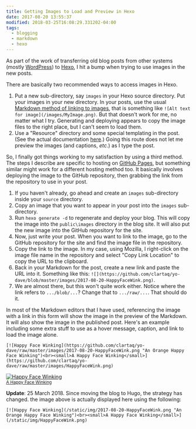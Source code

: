 ```yaml
---
title: Getting Images to Load and Preview in Hexo
date: 2017-08-20 13:55:37
modified: 2018-03-25T16:08:29.331202-04:00
tags:
  - blogging
  - markdown
  - hexo
---
```


As part of the work of transferring old blog posts from other systems (mostly [WordPress](https://wordpress.com/)) to [Hexo](https://hexo.io/), I hit a bump when trying to use images in the new posts.

There are basically two recommended ways to access images in Hexo.

1. Put a new sub-directory, say `images` in your Hexo source directory. Put your images in your new directory. In your posts, use the usual [Markdown method of linking to images](https://daringfireball.net/projects/markdown/syntax#img), that is something like `![Alt text for image](/images/MyImage.png)`. But that doesn't work for me, no matter what I try. Generating and deploying appears to copy the image files to the right place, but I can't seem to load them.
2. Use a "Resource" directory and some special templating in the post. (See the actual documentation [here](https://hexo.io/docs/asset-folders.html).) Going this route does not let me preview the images (and captions, *etc*.) as I type the post.

So, I finally got things working to my satisfaction by using a third method. The steps I describe are specific to hosting on [GitHub Pages](https://pages.github.com/), but something similar might work for a different hosting method too. It basically involves deploying the image to the GitHub repository, then grabbing the link from the repository to use in your post.

1. If you haven't already, go ahead and create an `images` sub-directory inside your `source` directory.
2. Copy an image that you want to appear in your post into the `images` sub-directory.
3. Run `hexo generate -d` to regenerate and deploy your blog. This will copy the image into the `public\images` directory in the blog site. It will also put the new image into the GitHub repository for the site.
4. Now, just write your post. When you want to link to the image, go to the GitHub repository for the site and find the image file in the repository.
5. Copy the link to the image. In my case, using Mozilla, I right-click on the image file name in the repository and select "Copy Link Location" to copy the URL to the clipboard.
6. Back in your Markdown for the post, create a new link and paste the URL into it. Something like this: `![](https://github.com/clartaq/yo-dave/blob/master/images/2017-08-20-HappyFaceWink.png)`.
7. We are almost there, but this won't quite work either. Notice where the link refers to `.../blob/...`? Change that to `.../raw/...`. That should do it.

In most of the Markdown editors that I have used, referencing the image with a link in this form will show the image in the preview of the Markdown. It will also show the image in the published post. Here's an example including some extra stuff to use as a hover message, caption, and link to load the image alone.

`[![Happy Face Winking](https://github.com/clartaq/yo-dave/raw/master/images/2017-08-20-HappyFaceWink.png "An Orange Happy Face Winking")<br><small>A Happy Face Winking</small>](https://github.com/clartaq/yo-dave/raw/master/images/HappyFaceWink.png)
`

[![Happy Face Winking](/static/img/2017-08-20-HappyFaceWink.png "An Orange Happy Face Winking")<br><small>A Happy Face Winking</small>](/static/img/HappyFaceWink.png)

**Update**: 25 March 2018. Since moving the blog to Hugo, the strategy has changed. the image above is actually displayed here using the following:

`[![Happy Face Winking](/static/img/2017-08-20-HappyFaceWink.png "An Orange Happy Face Winking")<br><small>A Happy Face Winking</small>](/static/img/HappyFaceWink.png)`


